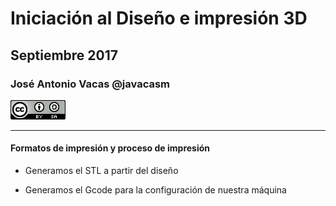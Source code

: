 # Iniciación al Diseño e impresión 3D

## Septiembre 2017

### José Antonio Vacas @javacasm
![CCbySA](images/CCbySQ_88x31.png)

* *  *

#### Formatos de impresión y proceso de impresión

* Generamos el STL a partir del diseño

* Generamos el Gcode para la configuración de nuestra máquina
